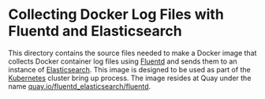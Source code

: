 # Collecting Docker Log Files with Fluentd and Elasticsearch
This directory contains the source files needed to make a Docker image
that collects Docker container log files using [Fluentd][fluentd]
and sends them to an instance of [Elasticsearch][elasticsearch].
This image is designed to be used as part of the [Kubernetes][kubernetes]
cluster bring up process. The image resides at Quay under the name
[quay.io/fluentd_elasticsearch/fluentd][image].

[fluentd]: http://www.fluentd.org/
[elasticsearch]: https://www.elastic.co/products/elasticsearch
[kubernetes]: https://kubernetes.io
[image]: https://quay.io/repository/fluentd_elasticsearch/fluentd?tab=tags
